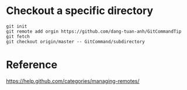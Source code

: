 # Checkout a specific directory
```
git init
git remote add orgin https://github.com/dang-tuan-anh/GitCommandTip
git fetch
git checkout origin/master -- GitCommand/subdirectory
```
# Reference
https://help.github.com/categories/managing-remotes/
